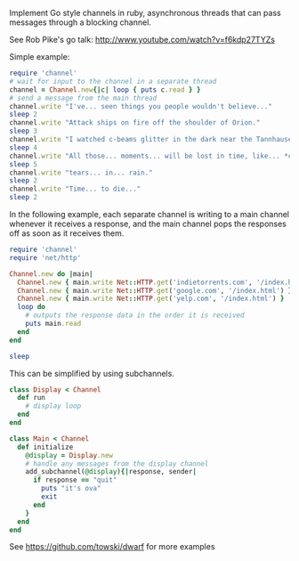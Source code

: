 Implement Go style channels in ruby, asynchronous threads that can pass messages through a blocking channel.

See Rob Pike's go talk: http://www.youtube.com/watch?v=f6kdp27TYZs

Simple example: 

```ruby
require 'channel'
# wait for input to the channel in a separate thread
channel = Channel.new{|c| loop { puts c.read } }
# send a message from the main thread
channel.write "I've... seen things you people wouldn't believe..."
sleep 2
channel.write "Attack ships on fire off the shoulder of Orion."
sleep 3
channel.write "I watched c-beams glitter in the dark near the Tannhauser Gate."
sleep 4
channel.write "All those... moments... will be lost in time, like... *cough*"
sleep 5
channel.write "tears... in... rain."
sleep 2
channel.write "Time... to die..."
sleep 2
```

In the following example, each separate channel is writing to a main channel whenever it receives a response, and the main channel pops the responses off as soon as it receives them. 


```ruby
require 'channel'
require 'net/http'

Channel.new do |main|
  Channel.new { main.write Net::HTTP.get('indietorrents.com', '/index.html') }
  Channel.new { main.write Net::HTTP.get('google.com', '/index.html') }
  Channel.new { main.write Net::HTTP.get('yelp.com', '/index.html') }
  loop do
    # outputs the response data in the order it is received
    puts main.read
  end
end

sleep
```

This can be simplified by using subchannels.

```ruby
class Display < Channel
  def run
    # display loop
  end
end

class Main < Channel
  def initialize
    @display = Display.new
    # handle any messages from the display channel
    add_subchannel(@display){|response, sender|
      if response == "quit"
        puts "it's ova"
        exit
      end
    }
  end
end
```

See https://github.com/towski/dwarf for more examples
